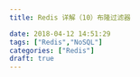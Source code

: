 ```yaml
---
title: Redis 详解（10）布隆过滤器

date: 2018-04-12 14:51:29
tags: ["Redis","NoSQL"]
categories: ["Redis"]
draft: true
---
```

